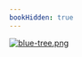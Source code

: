 ```yaml
---
bookHidden: true
---
```

[![blue-tree.png](https://i.postimg.cc/MWFtdLhY/blue-tree.png)](/docs/art/gallery/2)
